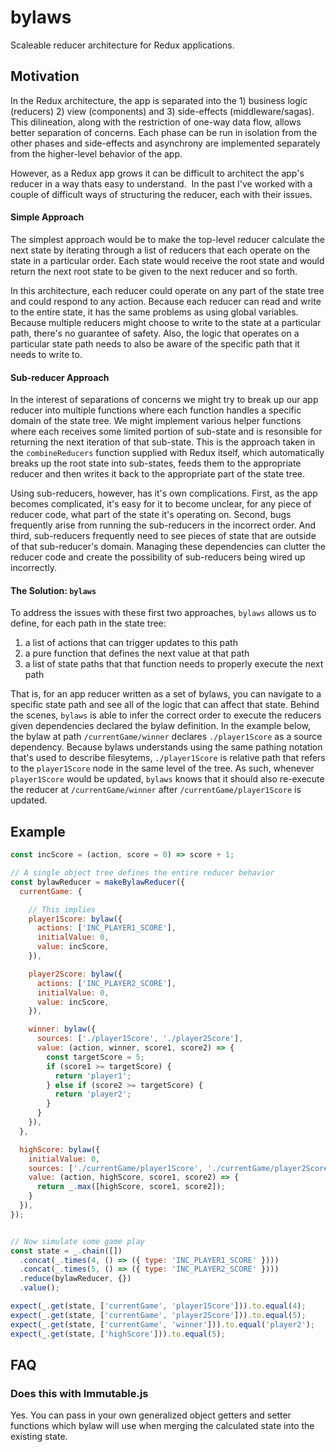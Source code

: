 # bylaws
Scaleable reducer architecture for Redux applications.

## Motivation

In the Redux architecture, the app is separated into the 1) business logic
(reducers) 2) view (components) and 3) side-effects (middleware/sagas).  This dilineation, along
with the restriction of one-way data flow, allows better separation of concerns.  Each phase
can be run in isolation from the other phases and side-effects and asynchrony are implemented separately
from the higher-level behavior of the app.

However, as a Redux app grows it can be difficult to architect the app's reducer in a way thats easy to understand.  In the past I've worked with a couple of difficult ways of structuring the reducer, each with their issues.

#### Simple Approach

The simplest approach would be to make the top-level reducer calculate the next state by iterating through a
list of reducers that each operate on the state in a particular order.  Each state would receive the root
state and would return the next root state to be given to the next reducer and so forth.

In this architecture, each reducer could operate on any part of the state tree and could respond to any action.  Because
each reducer can read and write to the entire state, it has the same problems as using global variables.  Because multiple
reducers might choose to write to the state at a particular path, there's no guarantee of safety.  Also, the logic
that operates on a particular state path needs to also be aware of the specific path that it needs to write to.


####  Sub-reducer Approach

In the interest of separations of concerns we might try to break up our app reducer into multiple functions where each
function handles a specific domain of the state tree.  We might implement various helper functions where each receives some limited portion
of sub-state and is resonsible for returning the next iteration of that sub-state.  This is the approach taken in the `combineReducers`
function supplied with Redux itself, which automatically breaks up the root state into sub-states, feeds them to the appropriate reducer and
then writes it back to the appropriate part of the state tree.

Using sub-reducers, however, has it's own complications.  First, as the app becomes complicated, it's easy for it to become unclear, for any
piece of reducer code, what part of the state it's operating on.  Second, bugs frequently arise from running the sub-reducers in the incorrect
order.  And third, sub-reducers frequently need to see pieces of state that are outside of that sub-reducer's domain.  Managing these dependencies can clutter the reducer code and create the possibility of sub-reducers being wired up incorrectly.


#### The Solution: `bylaws`

To address the issues with these first two approaches, `bylaws` allows us to define, for each path in the state tree:
1) a list of actions that can trigger updates to this path
2) a pure function that defines the next value at that path
3) a list of state paths that that function needs to properly execute the next path

That is, for an app reducer written as a set of bylaws, you can navigate to a specific state path and see all of the logic that can affect
that state.  Behind the scenes, `bylaws` is able to infer the correct order to execute the reducers given dependencies declared the bylaw
definition.  In the example below, the bylaw at path `/currentGame/winner` declares `./player1Score` as a source dependency.  Because bylaws
understands using the same pathing notation that's used to describe filesytems, `./player1Score` is relative path that refers to the `player1Score`
node in the same level of the tree.  As such, whenever `player1Score` would be updated, `bylaws` knows that it should also re-execute the reducer
at `/currentGame/winner` after `/currentGame/player1Score` is updated.


## Example

```javascript
const incScore = (action, score = 0) => score + 1;

// A single object tree defines the entire reducer behavior
const bylawReducer = makeBylawReducer({
  currentGame: {

    // This implies
    player1Score: bylaw({
      actions: ['INC_PLAYER1_SCORE'],
      initialValue: 0,
      value: incScore,
    }),

    player2Score: bylaw({
      actions: ['INC_PLAYER2_SCORE'],
      initialValue: 0,
      value: incScore,
    }),

    winner: bylaw({
      sources: ['./player1Score', './player2Score'],
      value: (action, winner, score1, score2) => {
        const targetScore = 5;
        if (score1 >= targetScore) {
          return 'player1';
        } else if (score2 >= targetScore) {
          return 'player2';
        }
      }
    }),
  },

  highScore: bylaw({
    initialValue: 0,
    sources: ['./currentGame/player1Score', './currentGame/player2Score'],
    value: (action, highScore, score1, score2) => {
      return _.max([highScore, score1, score2]);
    }
  }),
});


// Now simulate some game play
const state = _.chain([])
  .concat(_.times(4, () => ({ type: 'INC_PLAYER1_SCORE' })))
  .concat(_.times(5, () => ({ type: 'INC_PLAYER2_SCORE' })))
  .reduce(bylawReducer, {})
  .value();

expect(_.get(state, ['currentGame', 'player1Score'])).to.equal(4);
expect(_.get(state, ['currentGame', 'player2Score'])).to.equal(5);
expect(_.get(state, ['currentGame', 'winner'])).to.equal('player2');
expect(_.get(state, ['highScore'])).to.equal(5);
```

## FAQ

### Does this with Immutable.js

Yes.  You can pass in your own generalized object getters and setter functions which bylaw will use when merging the calculated state into the existing state.

